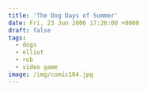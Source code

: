 ```yaml
---
title: 'The Dog Days of Summer'
date: Fri, 23 Jun 2006 17:26:00 +0000
draft: false
tags:
  - dogs
  - elliot
  - rob
  - video game
image: /img/comic184.jpg
---
```


